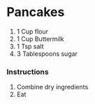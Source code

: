 # Pancakes

1. 1 Cup flour
2. 1 Cup Buttermilk
3. 1 Tsp salt
4. 3 Tablespoons sugar

### Instructions

1. Combine dry ingredients
1. Eat